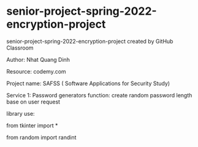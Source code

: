# senior-project-spring-2022-encryption-project
senior-project-spring-2022-encryption-project created by GitHub Classroom

Author: Nhat Quang Dinh 

Resource: codemy.com

Project name: SAFSS ( Software Applications for Security Study)

Service 1: Password generators
function: create random password length base on user request 

library use: 

from tkinter import *

from random import randint
